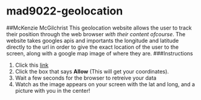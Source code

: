 # mad9022-geolocation
##McKenzie McGilchrist
This geolocation website allows the user to track their position through the web browser _with their content ofcourse_.
The website takes googles apis and importants the longitude and latitude directly to the url in order to give the exact location of the user to the screen, along with a google map image of where they are.
###Instructions
1. Click this [link](http://mcgi0145.github.io/mad9022-geolocation/index.html)
2. Click the box that says **Allow** (This will get your coordinates).
3. Wait a few seconds for the browser to retreive your data
4. Watch as the image appears on your screen with the lat and long, and a picture with you in the center!
